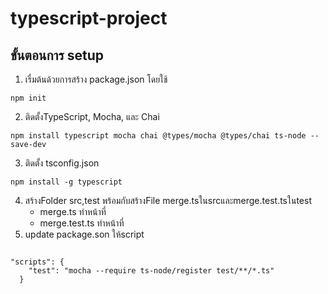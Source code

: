 # typescript-project

## ขั้นตอนการ setup

1. เรื่มต้นด้วยการสร้าง package.json โดยใช้ 
```
npm init
```
2. ติดตั้งTypeScript, Mocha, และ Chai 
```
npm install typescript mocha chai @types/mocha @types/chai ts-node --save-dev
```
3. ติดตั้ง tsconfig.json
```
npm install -g typescript
```
4. สร้างFolder src,test พร้อมกับสร้างFile merge.tsในsrcและmerge.test.tsในtest
    - merge.ts ทำหน้าที่
    - merge.test.ts ทำหน้าที่
5. update package.son ให้script
```

"scripts": {
    "test": "mocha --require ts-node/register test/**/*.ts"
  }
```
